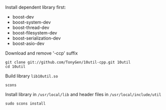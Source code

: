 Install dependent library first:

- boost-dev
- boost-system-dev
- boost-thread-dev
- boost-filesystem-dev
- boost-serialization-dev
- boost-asio-dev

Download and remove '-ccp' suffix

	git clone git://github.com/TonyGen/10util-cpp.git 10util
	cd 10util

Build library `lib10util.so`

	scons

Install library in `/usr/local/lib` and header files in `/usr/local/include/util`

	sudo scons install
